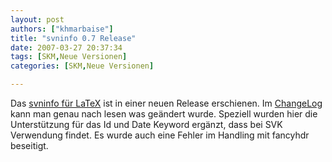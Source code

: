 ```yaml
---
layout: post
authors: ["khmarbaise"]
title: "svninfo 0.7 Release"
date: 2007-03-27 20:37:34
tags: [SKM,Neue Versionen]
categories: [SKM,Neue Versionen]

---
```

Das <a href="http://freshmeat.net/redir/svninfo/57328/url_homepage/svninfo">svninfo für LaTeX</a> ist in einer neuen Release erschienen. Im <a href="http://www.brucker.ch/projects/svninfo/download/ChangeLog"  title="ChangeLog">ChangeLog</a> kann man genau nach lesen was geändert wurde.
Speziell wurden hier die Unterstützung für das Id und Date Keyword ergänzt, dass bei SVK Verwendung findet. Es wurde auch eine Fehler im Handling mit fancyhdr beseitigt.
